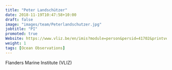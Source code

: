 ```yaml
---
title: "Peter Landschützer"
date: 2018-11-19T10:47:58+10:00
draft: false
image: "images/team/Peterlandschutzer.jpg"
jobtitle: "PI"
promoted: true
Website: https://www.vliz.be/en/imis?module=person&persid=41702&printversion=1&dropIMIStitle=1
weight: 1
tags: [Ocean Observations]
---
```



Flanders Marine Institute (VLIZ)
